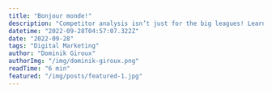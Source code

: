```yaml
---
title: "Bonjour monde!"
description: "Competitor analysis isn’t just for the big leagues! Learn how to use it to shape and improve your content marketing strategy."
datetime: "2022-09-28T04:57:07.322Z"
date: "2022-09-28"
tags: "Digital Marketing"
author: "Dominik Giroux"
authorImg: "/img/dominik-giroux.png"
readTime: "6 min"
featured: "/img/posts/featured-1.jpg"
---
```

